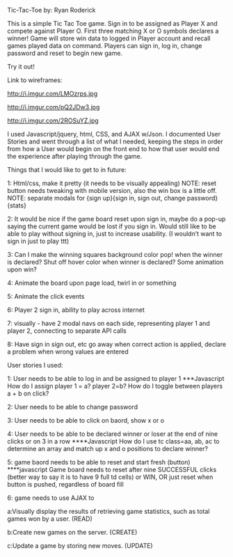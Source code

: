 Tic-Tac-Toe
by: Ryan Roderick


This is a simple Tic Tac Toe game.  Sign in to be assigned as Player X and compete
against Player O.  First three matching X or O symbols declares a winner!  Game will store win data to logged in Player account and recall games played data on command.  Players can sign in, log in, change password and reset to begin new game.

Try it out!


Link to wireframes:

http://i.imgur.com/LMOzrps.jpg

http://i.imgur.com/pQ2JDw3.jpg

http://i.imgur.com/2ROSuYZ.jpg



I used Javascript/jquery, html, CSS, and AJAX w/Json.  I documented User Stories and
went through a list of what I needed, keeping the steps in order from how a User would begin on the front end to how that user would end the experience after playing through the game.

Things that I would like to get to in future:

1:
Html/css, make it pretty (it needs to be visually appealing)  NOTE:  reset button needs tweaking with mobile version, also the win box is a little off.  NOTE: separate modals for {sign up}{sign in, sign out, change password}{stats}

2:
It would be nice if the game board reset upon sign in, maybe do a pop-up saying the current game would be lost if you sign in.  Would still like to be able to play without signing in, just to increase usability.  (I wouldn’t want to sign in just to play ttt)

3:
Can I make the winning squares background color pop! when the winner is declared?  Shut off hover color when winner is declared? Some animation upon win?

4:
Animate the board upon page load, twirl in or something

5:
Animate the click events

6:
Player 2 sign in, ability to play across internet

7:
visually - have 2 modal navs on each side, representing player 1 and player 2, connecting to separate API calls

8:
Have sign in sign out, etc go away when correct action is applied, declare a problem when wrong values are entered


User stories I used:

1: User needs to be able to log in and be assigned to player 1
***Javascript
How do I assign player 1 = a? player 2=b?
How do I toggle between players a + b on click?

2:  User needs to be able to change password

3:  User needs to be able to click on baord, show x or o

4:  User needs to be able to be declared winner or loser at the end of nine clicks or
on 3 in a row
****Javascript
How do I use tc class=aa, ab, ac to determine an array and match up x and o positions to declare winner?

5:  game baord needs to be able to reset and start fresh (button)
****javascript
Game board needs to reset after nine SUCCESSFUL clicks (better way to say it is to
have 9 full td cells) or WIN,
OR
just reset when button is pushed, regardless of board fill

6: game needs to use AJAX to

a:Visually display the results of retrieving game statistics, such as total games won by a user. (READ)

b:Create new games on the server. (CREATE)

c:Update a game by storing new moves. (UPDATE)
